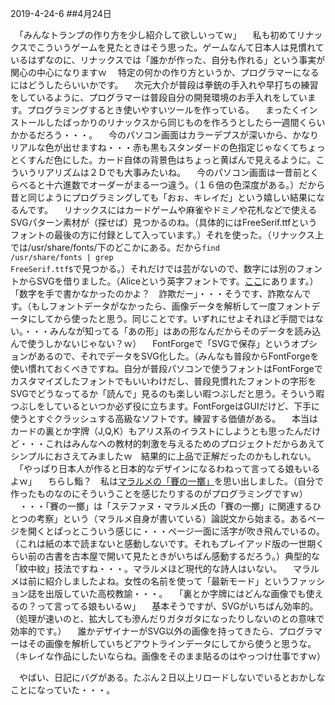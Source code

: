 2019-4-24-6
##4月24日

　「みんなトランプの作り方を少し紹介して欲しいってｗ」
　私も初めてリナックスでこういうゲームを見たときはそう思った。ゲームなんて日本人は見慣れているはずなのに、リナックスでは「誰かが作った、自分も作れる」という事実が関心の中心になりますｗ
　特定の何かの作り方というか、プログラマーになるにはどうしたらいいかです。
　次元大介が普段は拳銃の手入れや早打ちの練習をしているように、プログラマーは普段自分の開発環境のお手入れをしています。プログラミングするとき使いやすいツールを作っている。
　まったくインストールしたばっかりのリナックスから同じものを作ろうとしたら一週間くらいかかるだろう・・・。
　今のパソコン画面はカラーデプスが深いから、かなりリアルな色が出せますね・・・赤も黒もスタンダードの色指定じゃなくてちょっとくすんだ色にした。カード自体の背景色はちょっと黄ばんで見えるように。こういうリアリズムは２Ｄでも大事みたいね。
　今のパソコン画面は一昔前とくらべると十六進数でオーダーがまる一つ違う。（１６倍の色深度がある。）だから昔と同じようにプログラミングしても「おぉ、キレイだ」という嬉しい結果になるんです。
　リナックスにはカードゲームや麻雀やドミノや花札などで使えるSVGパターン素材が（探せば）見つかるのね。（具体的にはFreeSerif.ttfというフォントの最後の方に付録として入っています。）それを使った。（リナックス上では/usr/share/fonts/下のどこかにある。だから<code>find /usr/share/fonts | grep FreeSerif.ttf$</code>で見つかる。）それだけでは芸がないので、数字には別のフォントからSVGを借りました。（Aliceという英字フォントです。<a href="https://fonts.google.com/specimen/Alice">ここ</a>にあります。）「数字を手で書かなかったのかよ？　詐欺だー」・・・そうです、詐欺なんです。（もしフォントデータがなかったら、画像データを解析して一度フォントデータにしてから使ったと思う。同じことです。いずれにせよそれほど手間ではない。・・・みんなが知ってる「あの形」はあの形なんだからそのデータを読み込んで使うしかないじゃない？ｗ）
　FontForgeで「SVGで保存」というオプションがあるので、それでデータをSVG化した。（みんなも普段からFontForgeを使い慣れておくべきですね。自分が普段パソコンで使うフォントはFontForgeでカスタマイズしたフォントでもいいわけだし、普段見慣れたフォントの字形をSVGでどうなってるか「読んで」見るのも楽しい暇つぶしだと思う。そういう暇つぶしをしているといつか必ず役に立ちます。FontForgeはGUIだけど、下手に使うとすぐクラッシュする高級なソフトです。練習する価値がある。
　本当はカードの裏とか字牌（J,Q,K）もアリス系のイラストにしようとも思ったんだけど・・・これはみんなへの教材的刺激を与えるためのプロジェクトだからあえてシンプルにおさえてみましたｗ　結果的に上品で正解だったのかもしれない。
　「やっぱり日本人が作ると日本的なデザインになるわねって言ってる娘もいるよｗ」
　ちらし鮨？　私は<a href="https://fr.wikisource.org/wiki/Un_coup_de_d%C3%A9s_jamais_n%E2%80%99abolira_le_hasard/%C3%89dition_Cosmopolis_1897">マラルメの「賽の一擲」</a>を思い出しました。（自分で作ったものなのにそういうことを感じたりするのがプログラミングですｗ）
　・・・「賽の一擲」は「ステファヌ・マラルメ氏の「賽の一擲」に関連するひとつの考察」という（マラルメ自身が書いている）論説文から始まる。あるページを開くとぱっとこういう感じに・・・ページ一面に活字が吹き飛んでいるの。（これは紙の本で読まないと感動しないです。それもプレイアッド版の一世期くらい前の古書を古本屋で開いて見たときがいちばん感動するだろう。）典型的な「紋中紋」技法ですね・・・。マラルメほど現代的な詩人はいない。
　マラルメは前に紹介しましたよね。女性の名前を使って「最新モード」というファッション誌を出版していた高校教諭・・・。
　「裏とか字牌にはどんな画像でも使えるの？って言ってる娘もいるｗ」
　基本そうですが、SVGがいちばん効率的。（処理が速いのと、拡大しても滲んだりガタガタになったりしないのとの意味で効率的です。）
　誰かデザイナーがSVG以外の画像を持ってきたら、プログラマーはその画像を解析していちどアウトラインデータにしてから使うと思うな。（キレイな作品にしたいならね。画像をそのまま貼るのはやっつけ仕事ですｗ）

　やばい、日記にバグがある。たぶん２日以上リロードしないでいるとおかしなことになっていた・・・。

